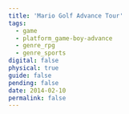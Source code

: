 ```yaml
---
title: 'Mario Golf Advance Tour'
tags:
  - game
  - platform_game-boy-advance
  - genre_rpg
  - genre_sports
digital: false
physical: true
guide: false
pending: false
date: 2014-02-10
permalink: false
---
```

